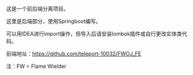 这是一个前后端分离项目。

这里是后端部分，使用Springboot编写。

可以用IDEA进行import操作，但导入后请安装lombok插件或自行更改实体类代码。

前端地址：https://github.com/teleport-10032/FWOJ_FE

注：FW = Flame Wielder 
